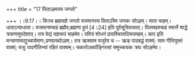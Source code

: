 +++
title = "17 पिताऽहमस्य जगतो"

+++
।।9.17।। किञ्च ब्रह्मयज्ञे जगतो यजमानस्य पिताऽस्मि जनकः सोऽहम्। माता
चाहम्। धाताऽन्वाधाता। यजमानश्चाहं ब्रह्मैव;ब्रह्मणा हुतं \[4।24\] इति
पूर्वसूत्रितत्वात्। पितामहश्चाहं स्मार्त्ते श्राद्धे त्रयाणामुपदेशात्।
तत्र वेद्यं यज्ञरूपं चाहमेव। पवित्रं शोधनं प्रायश्चित्तादिरूपमहम्। कार
इति मन्त्राणामाद्युच्चार्यमाणः,प्रणवाख्योऽहम्। तत्र ऋक्साम यजुरेव च --
ऋक् पादबद्धं वाक्यं; साम गीतियुक्तं वाक्यं; यजुः पादगीतिभ्यां रहितं
वाक्यम्। चकारोऽथर्वाङ्गिरसां समुच्चायकः त्रयः सोऽहमेव।
